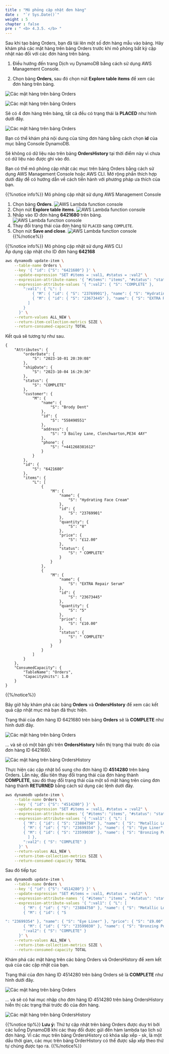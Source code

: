 ```yaml
---
title : "Mô phỏng cập nhật đơn hàng"
date :  "`r Sys.Date()`" 
weight : 5
chapter : false
pre : " <b> 4.3.5. </b> "
---
```


Sau khi tạo bảng Orders, bạn đã tải lên một số đơn hàng mẫu vào bảng. Hãy khám phá các mặt hàng trên bảng Orders trước khi mô phỏng bất kỳ cập nhật nào đối với các đơn hàng trên bảng.

1. Điều hướng đến trang Dịch vụ DynamoDB bằng cách sử dụng AWS Management Console.

2. Chọn bảng **Orders**, sau đó chọn nút **Explore table items** để xem các đơn hàng trên bảng.

![Các mặt hàng trên bảng Orders](/images/4/4.3/14.png)

![Các mặt hàng trên bảng Orders](/images/4/4.3/15.png)

Sẽ có 4 đơn hàng trên bảng, tất cả đều có trạng thái là **PLACED** như hình dưới đây.

![Các mặt hàng trên bảng Orders](/images/4/4.3/16.png)

Bạn có thể khám phá nội dung của từng đơn hàng bằng cách chọn **id** của mục bằng Console DynamoDB.

Sẽ không có dữ liệu nào trên bảng **OrdersHistory** tại thời điểm này vì chưa có dữ liệu nào được ghi vào đó.

Bạn có thể mô phỏng cập nhật các mục trên bảng Orders bằng cách sử dụng AWS Management Console hoặc AWS CLI. Mở rộng phần thích hợp dưới đây để có hướng dẫn về cách tiến hành với phương pháp ưa thích của bạn.

{{%notice info%}}
Mô phỏng cập nhật sử dụng AWS Management Console

1. Chọn bảng **Orders**.
![AWS Lambda function console](/images/4/4.3/21.png)
2. Chọn nút **Explore table items**.
![AWS Lambda function console](/images/4/4.3/22.png)
3. Nhấp vào ID đơn hàng **6421680** trên bảng.
![AWS Lambda function console](/images/4/4.3/23.png)
4. Thay đổi trạng thái của đơn hàng từ `PLACED` sang `COMPLETE`.
5. Chọn nút **Save and close**.
![AWS Lambda function console](/images/4/4.3/24.png)
{{%/notice%}}

{{%notice info%}}
Mô phỏng cập nhật sử dụng AWS CLI\
Áp dụng cập nhật cho ID đơn hàng **642168**
```bash
aws dynamodb update-item \
    --table-name Orders \
    --key '{ "id": {"S": "6421680"} }' \
    --update-expression "SET #items = :val1, #status = :val2" \
    --expression-attribute-names '{ "#items": "items", "#status": "status" }' \
    --expression-attribute-values '{ ":val2": { "S": "COMPLETE" },
        ":val1": { "L": [
            { "M": { "id": { "S": "23769901"}, "name": { "S": "Hydrating Face Cream" }, "price": { "S": "£12.00" }, "quantity": { "S": "8"}, "status": { "S": " COMPLETE" } } },
            { "M": { "id": { "S": "23673445" }, "name": { "S": "EXTRA Repair Serum" }, "price": { "S": "£10.00" }, "quantity": { "S": "5" }, "status": { "S": " COMPLETE" } } }
          ]
        } 
      }' \
    --return-values ALL_NEW \
    --return-item-collection-metrics SIZE \
    --return-consumed-capacity TOTAL
```
Kết quả sẽ tương tự như sau.
```
{
    "Attributes": {
        "orderDate": {
            "S": "2023-10-01 20:39:08"
        },
        "shipDate": {
            "S": "2023-10-04 16:29:36"
        },
        "status": {
            "S": "COMPLETE"
        },
        "customer": {
            "M": {
                "name": {
                    "S": "Brody Dent"
                },
                "id": {
                    "S": "558490551"
                },
                "address": {
                    "S": "3 Bailey Lane, Clenchwarton,PE34 4AY"
                },
                "phone": {
                    "S": "+441268381612"
                }
            }
        },
        "id": {
            "S": "6421680"
        },
        "items": {
            "L": [
                {
                    "M": {
                        "name": {
                            "S": "Hydrating Face Cream"
                        },
                        "id": {
                            "S": "23769901"
                        },
                        "quantity": {
                            "S": "8"
                        },
                        "price": {
                            "S": "£12.00"
                        },
                        "status": {
                            "S": " COMPLETE"
                        }
                    }
                },
                {
                    "M": {
                        "name": {
                            "S": "EXTRA Repair Serum"
                        },
                        "id": {
                            "S": "23673445"
                        },
                        "quantity": {
                            "S": "5"
                        },
                        "price": {
                            "S": "£10.00"
                        },
                        "status": {
                            "S": " COMPLETE"
                        }
                    }
                }
            ]
        }
    },
    "ConsumedCapacity": {
        "TableName": "Orders",
        "CapacityUnits": 1.0
    }
}
```
{{%/notice%}}

Bây giờ hãy khám phá các bảng **Orders** và **OrdersHistory** để xem các kết quả cập nhật mục mà bạn đã thực hiện.

Trạng thái của đơn hàng ID 6421680 trên bảng **Orders** sẽ là **COMPLETE** như hình dưới đây.

![Các mặt hàng trên bảng Orders](/images/4/4.3/17.png)

... và sẽ có một bản ghi trên **OrdersHistory** hiển thị trạng thái trước đó của đơn hàng ID 6421680.

![Các mặt hàng trên bảng OrdersHistory](/images/4/4.3/18.png)

Thực hiện các cập nhật bổ sung cho đơn hàng ID **4514280** trên bảng Orders. Lần này, đầu tiên thay đổi trạng thái của đơn hàng thành **COMPLETE**, sau đó thay đổi trạng thái của một số mặt hàng trên cùng đơn hàng thành **RETURNED** bằng cách sử dụng các lệnh dưới đây.

```bash
aws dynamodb update-item \
    --table-name Orders \
    --key '{ "id": {"S": "4514280"} }' \
    --update-expression "SET #items = :val1, #status = :val2" \
    --expression-attribute-names '{ "#items": "items", "#status": "status" }' \
    --expression-attribute-values '{ ":val1": { "L": [ 
        { "M": { "id": { "S": "23884750" }, "name": { "S": "Metallic Long-Wear Cream Shadow" }, "price": { "S": "£15.00" }, "quantity": { "S": "13" }, "status": { "S": "COMPLETE" } } },
        { "M": { "id": { "S": "23699354" }, "name": { "S": "Eye Liner" }, "price": { "S": "£9.00" }, "quantity": { "S": "8" }, "status": { "S": "COMPLETE" } } },
        { "M": { "id": { "S": "23599030" }, "name": { "S": "Bronzing Powder" }, "price": { "S": "£12.00" }, "quantity": { "S": "10" }, "status": { "S": "COMPLETE" } } }
          ] },
        ":val2": { "S": "COMPLETE" }
      }' \
    --return-values ALL_NEW \
    --return-item-collection-metrics SIZE \
    --return-consumed-capacity TOTAL
```

Sau đó tiếp tục

```bash
aws dynamodb update-item \
    --table-name Orders \
    --key '{ "id": {"S": "4514280"} }' \
    --update-expression "SET #items = :val1, #status = :val2" \
    --expression-attribute-names '{ "#items": "items", "#status": "status" }' \
    --expression-attribute-values '{ ":val1": { "L": [ 
        { "M": { "id": { "S": "23884750" }, "name": { "S": "Metallic Long-Wear Cream Shadow" }, "price": { "S": "£15.00" }, "quantity": { "S": "13" }, "status": { "S": "COMPLETE" } } },
        { "M": { "id": { "S

": "23699354" }, "name": { "S": "Eye Liner" }, "price": { "S": "£9.00" }, "quantity": { "S": "8" }, "status": { "S": "RETURNED" } } },
        { "M": { "id": { "S": "23599030" }, "name": { "S": "Bronzing Powder" }, "price": { "S": "£12.00" }, "quantity": { "S": "10" }, "status": { "S": "RETURNED" } } } ] },
        ":val2": { "S": "COMPLETE" }
      }' \
    --return-values ALL_NEW \
    --return-item-collection-metrics SIZE \
    --return-consumed-capacity TOTAL
```

Khám phá các mặt hàng trên các bảng Orders và OrdersHistory để xem kết quả của các cập nhật của bạn.

Trạng thái của đơn hàng ID 4514280 trên bảng Orders sẽ là **COMPLETE** như hình dưới đây.

![Các mặt hàng trên bảng Orders](/images/4/4.3/19.png)

... và sẽ có hai mục nhập cho đơn hàng ID 4514280 trên bảng OrdersHistory hiển thị các trạng thái trước đó của đơn hàng.

![Các mặt hàng trên bảng OrdersHistory](/images/4/4.3/20.png)

{{%notice tip%}}
**Lưu ý:** Thứ tự cập nhật trên bảng Orders được duy trì bởi các luồng DynamoDB khi các thay đổi được gửi đến hàm lambda tạo lịch sử đơn hàng. Vì các mục trên bảng OrdersHistory có khóa sắp xếp - sk, là một dấu thời gian, các mục trên bảng OrderHistory có thể được sắp xếp theo thứ tự chúng được tạo ra.
{{%/notice%}}